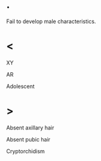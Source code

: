 # .

Fail to develop male characteristics.

# <

XY

AR

Adolescent

# >

Absent axillary hair

Absent pubic hair

Cryptorchidism
